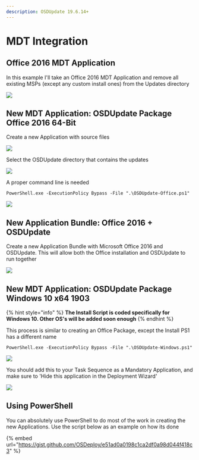 ```yaml
---
description: OSDUpdate 19.6.14+
---
```


# MDT Integration

## Office 2016 MDT Application

In this example I'll take an Office 2016 MDT Application and remove all existing MSPs \(except any custom install ones\) from the Updates directory

![](../../../.gitbook/assets/image%20%28265%29.png)

## New MDT Application: OSDUpdate Package Office 2016 64-Bit

Create a new Application with source files

![](../../../.gitbook/assets/image%20%28140%29.png)

Select the OSDUpdate directory that contains the updates

![](../../../.gitbook/assets/image%20%2887%29.png)

A proper command line is needed

```text
PowerShell.exe -ExecutionPolicy Bypass -File ".\OSDUpdate-Office.ps1"
```

![](../../../.gitbook/assets/image%20%28162%29.png)

## New Application Bundle: Office 2016 + OSDUpdate

Create a new Application Bundle with Microsoft Office 2016 and OSDUpdate.  This will allow both the Office installation and OSDUpdate to run together

![](../../../.gitbook/assets/image%20%28341%29.png)

## New MDT Application: OSDUpdate Package Windows 10 x64 1903

{% hint style="info" %}
**The Install Script is coded specifically for Windows 10.  Other OS's will be added soon enough**
{% endhint %}

This process is similar to creating an Office Package, except the Install PS1 has a different name

```text
PowerShell.exe -ExecutionPolicy Bypass -File ".\OSDUpdate-Windows.ps1"
```

![](../../../.gitbook/assets/image%20%28143%29.png)

You should add this to your Task Sequence as a Mandatory Application, and make sure to 'Hide this application in the Deployment Wizard'

![](../../../.gitbook/assets/image%20%28139%29.png)

## Using PowerShell

You can absolutely use PowerShell to do most of the work in creating the new Applications.  Use the script below as an example on how its done

{% embed url="https://gist.github.com/OSDeploy/e51ad0a0198c1ca2df0a98d044f418c3" %}



